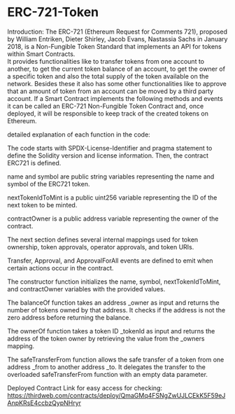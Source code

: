 # ERC-721-Token

Introduction: 
The ERC-721 (Ethereum Request for Comments 721), proposed by William Entriken, Dieter Shirley, Jacob Evans, Nastassia Sachs in January 2018, is a Non-Fungible Token Standard that implements an API for tokens within Smart Contracts.  
It provides functionalities like to transfer tokens from one account to another, to get the current token balance of an account, to get the owner of a specific token and also the total supply of the token available on the network. Besides these it also has some other functionalities like to approve that an amount of token from an account can be moved by a third party account.
 If a Smart Contract implements the following methods and events it can be called an ERC-721 Non-Fungible Token Contract and, once deployed, it will be responsible to keep track of the created tokens on Ethereum.

detailed explanation of each function in the code:

The code starts with SPDX-License-Identifier and pragma statement to define the Solidity version and license information. Then, the contract ERC721 is defined.

name and symbol are public string variables representing the name and symbol of the ERC721 token.

nextTokenIdToMint is a public uint256 variable representing the ID of the next token to be minted.

contractOwner is a public address variable representing the owner of the contract.

The next section defines several internal mappings used for token ownership, token approvals, operator approvals, and token URIs.

Transfer, Approval, and ApprovalForAll events are defined to emit when certain actions occur in the contract.

The constructor function initializes the name, symbol, nextTokenIdToMint, and contractOwner variables with the provided values.

The balanceOf function takes an address _owner as input and returns the number of tokens owned by that address. It checks if the address is not the zero address before returning the balance.

The ownerOf function takes a token ID _tokenId as input and returns the address of the token owner by retrieving the value from the _owners mapping.

​​The safeTransferFrom function allows the safe transfer of a token from one address _from to another address _to. It delegates the transfer to the overloaded safeTransferFrom function with an empty data parameter.


Deployed Contract Link for easy access for checking:
https://thirdweb.com/contracts/deploy/QmaGMq4FSNgZwUJLCEkK5F59eJAnpKRsE4ccbzQypNHryr
